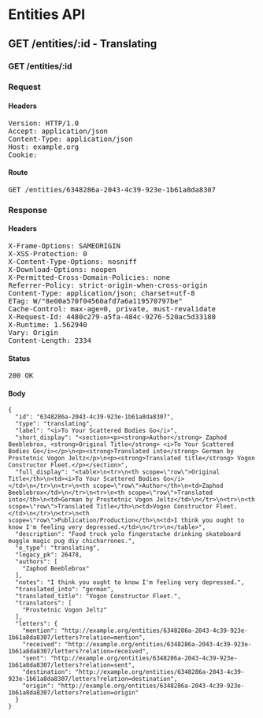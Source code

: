 # Entities API



## GET /entities/:id - Translating

### GET /entities/:id
### Request

#### Headers

<pre>Version: HTTP/1.0
Accept: application/json
Content-Type: application/json
Host: example.org
Cookie: </pre>

#### Route

<pre>GET /entities/6348286a-2043-4c39-923e-1b61a8da8307</pre>

### Response

#### Headers

<pre>X-Frame-Options: SAMEORIGIN
X-XSS-Protection: 0
X-Content-Type-Options: nosniff
X-Download-Options: noopen
X-Permitted-Cross-Domain-Policies: none
Referrer-Policy: strict-origin-when-cross-origin
Content-Type: application/json; charset=utf-8
ETag: W/&quot;8e00a570f04560afd7a6a119570797be&quot;
Cache-Control: max-age=0, private, must-revalidate
X-Request-Id: 4480c279-a5fa-484c-9276-520ac5d33180
X-Runtime: 1.562940
Vary: Origin
Content-Length: 2334</pre>

#### Status

<pre>200 OK</pre>

#### Body

~~~
{
  "id": "6348286a-2043-4c39-923e-1b61a8da8307",
  "type": "translating",
  "label": "<i>To Your Scattered Bodies Go</i>",
  "short_display": "<section><p><strong>Author</strong> Zaphod Beeblebrox, <strong>Original Title</strong> <i>To Your Scattered Bodies Go</i></p>\n<p><strong>Translated into</strong> German by Prostetnic Vogon Jeltz</p>\n<p><strong>Translated title</strong> Vogon Constructor Fleet.</p></section>",
  "full_display": "<table>\n<tr>\n<th scope=\"row\">Original Title</th>\n<td><i>To Your Scattered Bodies Go</i></td>\n</tr>\n<tr>\n<th scope=\"row\">Author</th>\n<td>Zaphod Beeblebrox</td>\n</tr>\n<tr>\n<th scope=\"row\">Translated into</th>\n<td>German by Prostetnic Vogon Jeltz</td>\n</tr>\n<tr>\n<th scope=\"row\">Translated Title</th>\n<td>Vogon Constructor Fleet.</td>\n</tr>\n<tr>\n<th scope=\"row\">Publication/Production</th>\n<td>I think you ought to know I'm feeling very depressed.</td>\n</tr>\n</table>",
  "description": "Food truck yolo fingerstache drinking skateboard muggle magic pug diy chicharrones.",
  "e_type": "translating",
  "legacy_pk": 26478,
  "authors": [
    "Zaphod Beeblebrox"
  ],
  "notes": "I think you ought to know I'm feeling very depressed.",
  "translated_into": "german",
  "translated_title": "Vogon Constructor Fleet.",
  "translators": [
    "Prostetnic Vogon Jeltz"
  ],
  "letters": {
    "mention": "http://example.org/entities/6348286a-2043-4c39-923e-1b61a8da8307/letters?relation=mention",
    "received": "http://example.org/entities/6348286a-2043-4c39-923e-1b61a8da8307/letters?relation=received",
    "sent": "http://example.org/entities/6348286a-2043-4c39-923e-1b61a8da8307/letters?relation=sent",
    "destination": "http://example.org/entities/6348286a-2043-4c39-923e-1b61a8da8307/letters?relation=destination",
    "origin": "http://example.org/entities/6348286a-2043-4c39-923e-1b61a8da8307/letters?relation=origin"
  }
}
~~~


